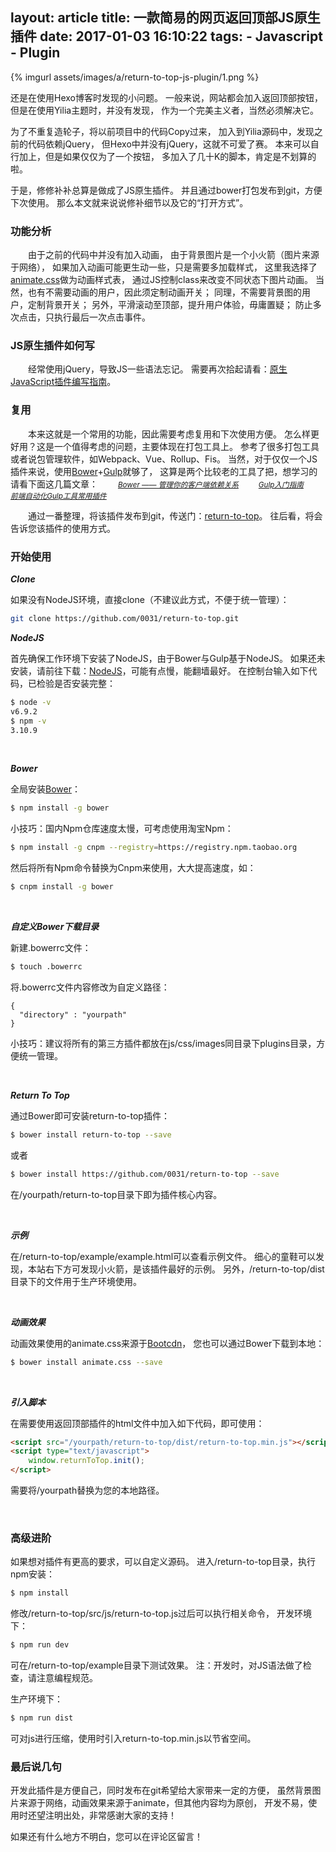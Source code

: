 layout: article
title: 一款简易的网页返回顶部JS原生插件
date: 2017-01-03 16:10:22
tags:
	- Javascript
	- Plugin
---

{% imgurl assets/images/a/return-to-top-js-plugin/1.png %}

还是在使用Hexo博客时发现的小问题。
一般来说，网站都会加入返回顶部按钮，
但是在使用Yilia主题时，并没有发现，
作为一个完美主义者，当然必须解决它。

为了不重复造轮子，将以前项目中的代码Copy过来，
加入到Yilia源码中，发现之前的代码依赖jQuery，
但Hexo中并没有jQuery，这就不可爱了赛。
本来可以自行加上，但是如果仅仅为了一个按钮，
多加入了几十K的脚本，肯定是不划算的啦。

于是，修修补补总算是做成了JS原生插件。
并且通过bower打包发布到git，方便下次使用。
那么本文就来说说修补细节以及它的“打开方式”。

<!-- more -->

### 功能分析

&emsp;&emsp;由于之前的代码中并没有加入动画，
由于背景图片是一个小火箭（图片来源于网络），
如果加入动画可能更生动一些，只是需要多加载样式，
这里我选择了[animate.css]做为动画样式表，
通过JS控制class来改变不同状态下图片动画。
当然，也有不需要动画的用户，因此须定制动画开关；
同理，不需要背景图的用户，定制背景开关；
另外，平滑滚动至顶部，提升用户体验，毋庸置疑；
防止多次点击，只执行最后一次点击事件。

### JS原生插件如何写

&emsp;&emsp;经常使用jQuery，导致JS一些语法忘记。
需要再次拾起请看：[原生JavaScript插件编写指南]。

### 复用

&emsp;&emsp;本来这就是一个常用的功能，因此需要考虑复用和下次使用方便。
怎么样更好用？这是一个值得考虑的问题，主要体现在打包工具上。
参考了很多打包工具或者说包管理软件，如Webpack、Vue、Rollup、Fis。
当然，对于仅仅一个JS插件来说，使用[Bower]+[Gulp]就够了，
这算是两个比较老的工具了把，想学习的请看下面这几篇文章：
&emsp;&emsp;<small>_[Bower —— 管理你的客户端依赖关系]_</small>
&emsp;&emsp;<small>_[Gulp入门指南]_</small>
&emsp;&emsp;<small>_[前端自动化Gulp工具常用插件]_</small>

&emsp;&emsp;通过一番整理，将该插件发布到git，传送门：[return-to-top]。
往后看，将会告诉您该插件的使用方式。

### 开始使用

___Clone___

如果没有NodeJS环境，直接clone（不建议此方式，不便于统一管理）：

``` bash
git clone https://github.com/0031/return-to-top.git
```

___NodeJS___

首先确保工作环境下安装了NodeJS，由于Bower与Gulp基于NodeJS。
如果还未安装，请前往下载：[NodeJS]，可能有点慢，能翻墙最好。
在控制台输入如下代码，已检验是否安装完整：

``` bash
$ node -v
v6.9.2
$ npm -v
3.10.9
```

<br/>

___Bower___

全局安装[Bower]：

``` bash
$ npm install -g bower
```

小技巧：国内Npm仓库速度太慢，可考虑使用淘宝Npm：

``` bash
$ npm install -g cnpm --registry=https://registry.npm.taobao.org
```
然后将所有Npm命令替换为Cnpm来使用，大大提高速度，如：

``` bash
$ cnpm install -g bower
```

<br/>

___自定义Bower下载目录___

新建.bowerrc文件：

``` bash
$ touch .bowerrc
```

将.bowerrc文件内容修改为自定义路径：

```
{
  "directory" : "yourpath"
}
```

小技巧：建议将所有的第三方插件都放在js/css/images同目录下plugins目录，方便统一管理。

<br/>

___Return To Top___

通过Bower即可安装return-to-top插件：

``` bash
$ bower install return-to-top --save
```

或者

``` bash
$ bower install https://github.com/0031/return-to-top --save
```

在/yourpath/return-to-top目录下即为插件核心内容。

<br/>

___示例___

在/return-to-top/example/example.html可以查看示例文件。
细心的童鞋可以发现，本站右下方可发现小火箭，是该插件最好的示例。
另外，/return-to-top/dist目录下的文件用于生产环境使用。

<br/>

___动画效果___

动画效果使用的animate.css来源于[Bootcdn]，
您也可以通过Bower下载到本地：

``` bash
$ bower install animate.css --save
```

<br/>

___引入脚本___

在需要使用返回顶部插件的html文件中加入如下代码，即可使用：
``` html
<script src="/yourpath/return-to-top/dist/return-to-top.min.js"></script>
<script type="text/javascript">
	window.returnToTop.init();
</script>
```
需要将/yourpath替换为您的本地路径。

<br/>

### 高级进阶

如果想对插件有更高的要求，可以自定义源码。
进入/return-to-top目录，执行npm安装：

``` bash
$ npm install
```

修改/return-to-top/src/js/return-to-top.js过后可以执行相关命令，
开发环境下：

``` bash
$ npm run dev
```

可在/return-to-top/example目录下测试效果。
注：开发时，对JS语法做了检查，请注意编程规范。

生产环境下：

``` bash
$ npm run dist
```

可对js进行压缩，使用时引入return-to-top.min.js以节省空间。

### 最后说几句

开发此插件是方便自己，同时发布在git希望给大家带来一定的方便，
虽然背景图片来源于网络，动画效果来源于animate，但其他内容均为原创，
开发不易，使用时还望注明出处，非常感谢大家的支持！

如果还有什么地方不明白，您可以在评论区留言！

  [animate.css]: https://github.com/daneden/animate.css
  [原生JavaScript插件编写指南]: http://geocld.github.io/2016/03/10/javascript_plugin/
  [Bower]: https://github.com/bower/bower
  [Gulp]: https://github.com/gulpjs/gulp
  [return-to-top]: https://github.com/0031/return-to-top
  [Bower —— 管理你的客户端依赖关系]: https://segmentfault.com/a/1190000000349555
  [Gulp入门指南]: http://www.gulpjs.com.cn/docs/getting-started/
  [前端自动化Gulp工具常用插件]: http://www.jianshu.com/p/98db023b5b89
  [NodeJS]: https://nodejs.org/zh-cn/
  [Bootcdn]: http://www.bootcdn.cn/
